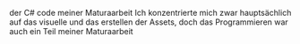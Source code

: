 der C# code meiner Maturaarbeit
Ich konzentrierte mich zwar hauptsächlich auf das visuelle und das erstellen der Assets, doch das Programmieren war auch ein Teil meiner Maturaarbeit
